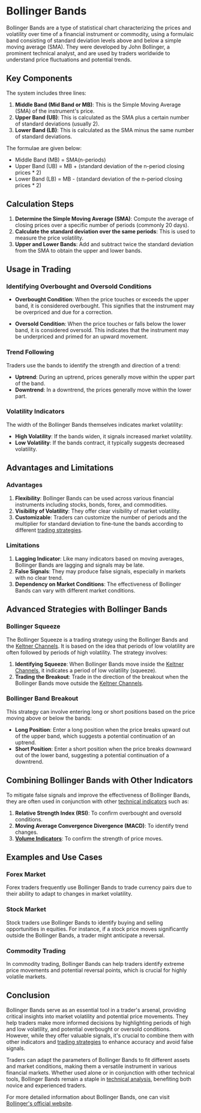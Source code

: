 # Bollinger Bands

Bollinger Bands are a type of statistical chart characterizing the prices and volatility over time of a financial instrument or commodity, using a formulaic band consisting of standard deviation levels above and below a simple moving average (SMA). They were developed by John Bollinger, a prominent technical analyst, and are used by traders worldwide to understand price fluctuations and potential trends.

## Key Components

The system includes three lines:
1. **Middle Band (Mid Band or MB)**: This is the Simple Moving Average (SMA) of the instrument's price.
2. **Upper Band (UB)**: This is calculated as the SMA plus a certain number of standard deviations (usually 2).
3. **Lower Band (LB)**: This is calculated as the SMA minus the same number of standard deviations.

The formulae are given below:
- Middle Band (MB) = SMA(n-periods)
- Upper Band (UB) = MB + (standard deviation of the n-period closing prices * 2)
- Lower Band (LB) = MB - (standard deviation of the n-period closing prices * 2)

## Calculation Steps

1. **Determine the Simple Moving Average (SMA)**: Compute the average of closing prices over a specific number of periods (commonly 20 days).
2. **Calculate the standard deviation over the same periods**: This is used to measure the price volatility.
3. **Upper and Lower Bands**: Add and subtract twice the standard deviation from the SMA to obtain the upper and lower bands.

## Usage in Trading

### Identifying Overbought and Oversold Conditions

- **Overbought Condition**: When the price touches or exceeds the upper band, it is considered overbought. This signifies that the instrument may be overpriced and due for a correction.
  
- **Oversold Condition**: When the price touches or falls below the lower band, it is considered oversold. This indicates that the instrument may be underpriced and primed for an upward movement.

### Trend Following

Traders use the bands to identify the strength and direction of a trend:
- **Uptrend**: During an uptrend, prices generally move within the upper part of the band.
- **Downtrend**: In a downtrend, the prices generally move within the lower part.

### Volatility Indicators

The width of the Bollinger Bands themselves indicates market volatility:
- **High Volatility**: If the bands widen, it signals increased market volatility.
- **Low Volatility**: If the bands contract, it typically suggests decreased volatility.

## Advantages and Limitations

### Advantages
1. **Flexibility**: Bollinger Bands can be used across various financial instruments including stocks, bonds, forex, and commodities.
2. **Visibility of Volatility**: They offer clear visibility of market volatility.
3. **Customizable**: Traders can customize the number of periods and the multiplier for standard deviation to fine-tune the bands according to different [trading strategies](../t/trading_strategies.md).

### Limitations
1. **Lagging Indicator**: Like many indicators based on moving averages, Bollinger Bands are lagging and signals may be late.
2. **False Signals**: They may produce false signals, especially in markets with no clear trend.
3. **Dependency on Market Conditions**: The effectiveness of Bollinger Bands can vary with different market conditions.

## Advanced Strategies with Bollinger Bands

### Bollinger Squeeze

The Bollinger Squeeze is a trading strategy using the Bollinger Bands and the [Keltner Channels](../k/keltner_channels.md). It is based on the idea that periods of low volatility are often followed by periods of high volatility. The strategy involves:
1. **Identifying Squeeze**: When Bollinger Bands move inside the [Keltner Channels](../k/keltner_channels.md), it indicates a period of low volatility (squeeze).
2. **Trading the Breakout**: Trade in the direction of the breakout when the Bollinger Bands move outside the [Keltner Channels](../k/keltner_channels.md).

### Bollinger Band Breakout

This strategy can involve entering long or short positions based on the price moving above or below the bands:
- **Long Position**: Enter a long position when the price breaks upward out of the upper band, which suggests a potential continuation of an uptrend.
- **Short Position**: Enter a short position when the price breaks downward out of the lower band, suggesting a potential continuation of a downtrend.

## Combining Bollinger Bands with Other Indicators

To mitigate false signals and improve the effectiveness of Bollinger Bands, they are often used in conjunction with other [technical indicators](../t/technical_indicators.md) such as:
1. **Relative Strength Index (RSI)**: To confirm overbought and oversold conditions.
2. **Moving Average Convergence Divergence (MACD)**: To identify trend changes.
3. **[Volume Indicators](../v/volume_indicators.md)**: To confirm the strength of price moves.

## Examples and Use Cases

### Forex Market
Forex traders frequently use Bollinger Bands to trade currency pairs due to their ability to adapt to changes in market volatility.

### Stock Market
Stock traders use Bollinger Bands to identify buying and selling opportunities in equities. For instance, if a stock price moves significantly outside the Bollinger Bands, a trader might anticipate a reversal.

### Commodity Trading
In commodity trading, Bollinger Bands can help traders identify extreme price movements and potential reversal points, which is crucial for highly volatile markets.

## Conclusion

Bollinger Bands serve as an essential tool in a trader's arsenal, providing critical insights into market volatility and potential price movements. They help traders make more informed decisions by highlighting periods of high and low volatility, and potential overbought or oversold conditions. However, while they offer valuable signals, it's crucial to combine them with other indicators and [trading strategies](../t/trading_strategies.md) to enhance accuracy and avoid false signals.

Traders can adapt the parameters of Bollinger Bands to fit different assets and market conditions, making them a versatile instrument in various financial markets. Whether used alone or in conjunction with other technical tools, Bollinger Bands remain a staple in [technical analysis](../t/technical_analysis.md), benefiting both novice and experienced traders.

For more detailed information about Bollinger Bands, one can visit [Bollinger's official website](https://www.bollingerbands.com).